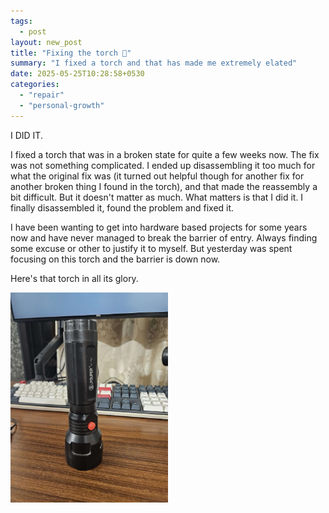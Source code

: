 ```yaml
---
tags:
  - post
layout: new_post
title: "Fixing the torch 🔦"
summary: "I fixed a torch and that has made me extremely elated"
date: 2025-05-25T10:28:58+0530
categories:
  - "repair"
  - "personal-growth"
---
```


I DID IT.

I fixed a torch that was in a broken state for quite a few weeks now. The fix was not something complicated. I ended up disassembling it too much for what the original fix was (it turned out helpful though for another fix for another broken thing I found in the torch), and that made the reassembly a bit difficult. But it doesn't matter as much. What matters is that I did it. I finally disassembled it, found the problem and fixed it.

I have been wanting to get into hardware based projects for some years now and have never managed to break the barrier of entry. Always finding some excuse or other to justify it to myself. But yesterday was spent focusing on this torch and the barrier is down now.

Here's that torch in all its glory.

<img alt="The fixed torch standing on a desk" src="../assets/images/posts/fixing-the-torch/the-torch.jpg" style="width: 50%; height: auto;"/>
